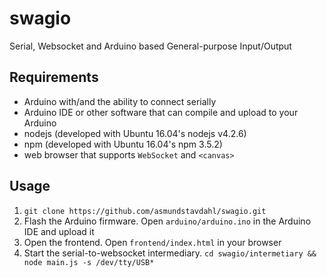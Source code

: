 # swagio
Serial, Websocket and Arduino based General-purpose Input/Output

## Requirements
- Arduino with/and the ability to connect serially
- Arduino IDE or other software that can compile and upload to your Arduino
- nodejs (developed with Ubuntu 16.04's nodejs v4.2.6)
- npm (developed with Ubuntu 16.04's npm 3.5.2)
- web browser that supports `WebSocket` and `<canvas>`

## Usage
1) `git clone https://github.com/asmundstavdahl/swagio.git`
2) Flash the Arduino firmware. Open `arduino/arduino.ino` in the Arduino IDE and upload it
3) Open the frontend. Open `frontend/index.html` in your browser
4) Start the serial-to-websocket intermediary. `cd swagio/intermetiary && node main.js -s /dev/tty/USB*`
